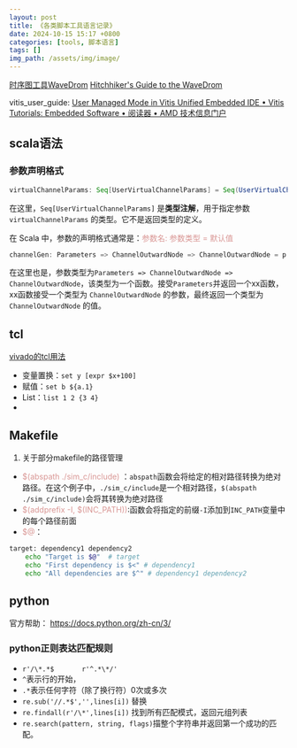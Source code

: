 ```yaml
---
layout: post
title: 《各类脚本工具语言记录》
date: 2024-10-15 15:17 +0800
categories: [tools, 脚本语言]
tags: []
img_path: /assets/img/image/
---
```


[时序图工具WaveDrom](https://mbb.eet-china.com/forum/topic/112730_1_1.html)
[Hitchhiker's Guide to the WaveDrom](https://wavedrom.com/tutorial.html)

vitis_user_guide: [User Managed Mode in Vitis Unified Embedded IDE • Vitis Tutorials: Embedded Software • 阅读器 • AMD 技术信息门户](https://docs.amd.com/r/en-US/Vitis-Tutorials-Embedded-Software/User-Managed-Mode-in-Vitis-Unified-Embedded-IDE)

## scala语法

### 参数声明格式
```scala
virtualChannelParams: Seq[UserVirtualChannelParams] = Seq(UserVirtualChannelParams())
```

在这里，`Seq[UserVirtualChannelParams]` 是**类型注解**，用于指定参数 `virtualChannelParams` 的类型。它不是返回类型的定义。

在 Scala 中，参数的声明格式通常是：<font color="#d99694">参数名: 参数类型 = 默认值</font>

```scala
channelGen: Parameters => ChannelOutwardNode => ChannelOutwardNode = p => u => u
```

在这里也是，参数类型为`Parameters => ChannelOutwardNode => ChannelOutwardNode`，该类型为一个函数。接受`Parameters`并返回一个xx函数，xx函数接受一个类型为 `ChannelOutwardNode` 的参数，最终返回一个类型为 `ChannelOutwardNode` 的值。



## tcl
[vivado的tcl用法](https://blog.csdn.net/FPGADesigner/article/details/75304641)
- 变量置换：`set y [expr $x+100]`
- 赋值：`set b ${a.1}`
- List：`list 1 2 {3 4}`
- 


## Makefile
1. 关于部分makefile的路径管理
- <font color="#d99694">\$(abspath ./sim_c/include)</font> ：`abspath`函数会将给定的相对路径转换为绝对路径。在这个例子中，`./sim_c/include`是一个相对路径，`$(abspath ./sim_c/include)`会将其转换为绝对路径
- <font color="#d99694">\$(addprefix -I, $(INC_PATH))</font>:函数会将指定的前缀`-I`添加到`INC_PATH`变量中的每个路径前面
- <font color="#d99694">$@</font>：
```sh
target: dependency1 dependency2
	echo "Target is $@"  # target
	echo "First dependency is $<" # dependency1
	echo "All dependencies are $^" # dependency1 dependency2
```

## python
官方帮助：
https://docs.python.org/zh-cn/3/

### python正则表达匹配规则
* `r'/\*.*$       r'^.*\*/'`
*  `^`表示行的开始，
* `.*`表示任何字符（除了换行符）0次或多次
 * `re.sub('//.*$','',lines[i])`  替换
 * `re.findall(r'/\*',lines[i])`  找到所有匹配模式，返回元组列表
 * `re.search(pattern, string, flags)`描整个字符串并返回第一个成功的匹配。
